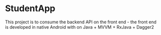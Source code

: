# StudentApp
This project is to consume the backend API on the front end - the front end is developed in native Android with on Java + MVVM + RxJava + Dagger2
